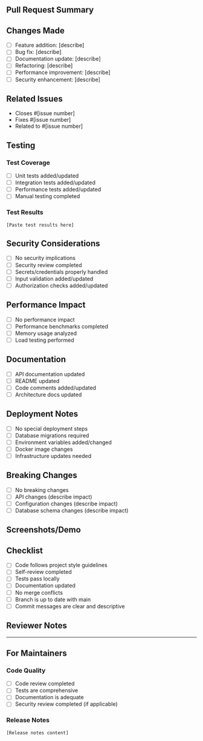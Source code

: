 ## Pull Request Summary
<!-- Provide a brief description of the changes in this PR -->

## Changes Made
<!-- List the specific changes made in this PR -->
- [ ] Feature addition: [describe]
- [ ] Bug fix: [describe]  
- [ ] Documentation update: [describe]
- [ ] Refactoring: [describe]
- [ ] Performance improvement: [describe]
- [ ] Security enhancement: [describe]

## Related Issues
<!-- Link related issues -->
- Closes #[issue number]
- Fixes #[issue number]  
- Related to #[issue number]

## Testing
<!-- Describe the testing performed -->

### Test Coverage
- [ ] Unit tests added/updated
- [ ] Integration tests added/updated
- [ ] Performance tests added/updated
- [ ] Manual testing completed

### Test Results
```
[Paste test results here]
```

## Security Considerations
<!-- Address any security implications -->
- [ ] No security implications
- [ ] Security review completed
- [ ] Secrets/credentials properly handled
- [ ] Input validation added/updated
- [ ] Authorization checks added/updated

## Performance Impact
<!-- Describe any performance implications -->
- [ ] No performance impact
- [ ] Performance benchmarks completed
- [ ] Memory usage analyzed
- [ ] Load testing performed

## Documentation
<!-- Documentation updates -->
- [ ] API documentation updated
- [ ] README updated
- [ ] Code comments added/updated
- [ ] Architecture docs updated

## Deployment Notes
<!-- Any special deployment considerations -->
- [ ] No special deployment steps
- [ ] Database migrations required
- [ ] Environment variables added/changed
- [ ] Docker image changes
- [ ] Infrastructure updates needed

## Breaking Changes
<!-- List any breaking changes -->
- [ ] No breaking changes
- [ ] API changes (describe impact)
- [ ] Configuration changes (describe impact)
- [ ] Database schema changes (describe impact)

## Screenshots/Demo
<!-- Add screenshots or demo videos if applicable -->

## Checklist
<!-- Verify before submitting -->
- [ ] Code follows project style guidelines
- [ ] Self-review completed
- [ ] Tests pass locally
- [ ] Documentation updated
- [ ] No merge conflicts
- [ ] Branch is up to date with main
- [ ] Commit messages are clear and descriptive

## Reviewer Notes
<!-- Any specific areas you'd like reviewers to focus on -->

---

## For Maintainers
<!-- Section for maintainer use -->

### Code Quality
- [ ] Code review completed
- [ ] Tests are comprehensive
- [ ] Documentation is adequate
- [ ] Security review completed (if applicable)

### Release Notes
<!-- Add notes for release changelog -->
```
[Release notes content]
```
